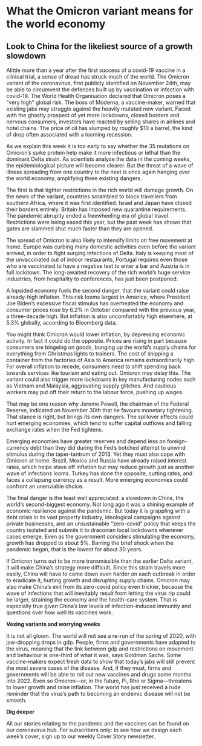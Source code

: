 # What the Omicron variant means for the world economy
## Look to China for the likeliest source of a growth slowdown

Alittle more than a year after the first success of a covid-19 vaccine in a clinical trial, a sense of dread has struck much of the world. The Omicron variant of the coronavirus, first publicly identified on November 24th, may be able to circumvent the defences built up by vaccination or infection with covid-19. The World Health Organisation declared that Omicron poses a “very high” global risk. The boss of Moderna, a vaccine-maker, warned that existing jabs may struggle against the heavily mutated new variant. Faced with the ghastly prospect of yet more lockdowns, closed borders and nervous consumers, investors have reacted by selling shares in airlines and hotel chains. The price of oil has slumped by roughly $10 a barrel, the kind of drop often associated with a looming recession.

As we explain this week it is too early to say whether the 35 mutations on Omicron’s spike protein help make it more infectious or lethal than the dominant Delta strain. As scientists analyse the data in the coming weeks, the epidemiological picture will become clearer. But the threat of a wave of illness spreading from one country to the next is once again hanging over the world economy, amplifying three existing dangers.

The first is that tighter restrictions in the rich world will damage growth. On the news of the variant, countries scrambled to block travellers from southern Africa, where it was first identified. Israel and Japan have closed their borders entirely. Britain has imposed new quarantine requirements. The pandemic abruptly ended a freewheeling era of global travel. Restrictions were being eased this year, but the past week has shown that gates are slammed shut much faster than they are opened.

The spread of Omicron is also likely to intensify limits on free movement at home. Europe was curbing many domestic activities even before the variant arrived, in order to fight surging infections of Delta. Italy is keeping most of the unvaccinated out of indoor restaurants, Portugal requires even those who are vaccinated to have a negative test to enter a bar and Austria is in full lockdown. The long-awaited recovery of the rich world’s huge service industries, from hospitality to conferences, has just been postponed.

A lopsided economy fuels the second danger, that the variant could raise already-high inflation. This risk looms largest in America, where President Joe Biden’s excessive fiscal stimulus has overheated the economy and consumer prices rose by 6.2% in October compared with the previous year, a three-decade high. But inflation is also uncomfortably high elsewhere, at 5.3% globally, according to Bloomberg data.

You might think Omicron would lower inflation, by depressing economic activity. In fact it could do the opposite. Prices are rising in part because consumers are bingeing on goods, bunging up the world’s supply chains for everything from Christmas lights to trainers. The cost of shipping a container from the factories of Asia to America remains extraordinarily high. For overall inflation to recede, consumers need to shift spending back towards services like tourism and eating out. Omicron may delay this. The variant could also trigger more lockdowns in key manufacturing nodes such as Vietnam and Malaysia, aggravating supply glitches. And cautious workers may put off their return to the labour force, pushing up wages.

That may be one reason why Jerome Powell, the chairman of the Federal Reserve, indicated on November 30th that he favours monetary tightening. That stance is right, but brings its own dangers. The spillover effects could hurt emerging economies, which tend to suffer capital outflows and falling exchange rates when the Fed tightens.

Emerging economies have greater reserves and depend less on foreign-currency debt than they did during the Fed’s botched attempt to unwind stimulus during the taper-tantrum of 2013. Yet they must also cope with Omicron at home. Brazil, Mexico and Russia have already raised interest rates, which helps stave off inflation but may reduce growth just as another wave of infections looms. Turkey has done the opposite, cutting rates, and faces a collapsing currency as a result. More emerging economies could confront an unenviable choice.

The final danger is the least well appreciated: a slowdown in China, the world’s second-biggest economy. Not long ago it was a shining example of economic resilience against the pandemic. But today it is grappling with a debt crisis in its vast property industry, ideological campaigns against private businesses, and an unsustainable “zero-covid” policy that keeps the country isolated and submits it to draconian local lockdowns whenever cases emerge. Even as the government considers stimulating the economy, growth has dropped to about 5%. Barring the brief shock when the pandemic began, that is the lowest for about 30 years.

If Omicron turns out to be more transmissible than the earlier Delta variant, it will make China’s strategy more difficult. Since this strain travels more easily, China will have to come down even harder on each outbreak in order to eradicate it, hurting growth and disrupting supply chains. Omicron may also make China’s exit from its zero-covid policy even trickier, because the wave of infections that will inevitably result from letting the virus rip could be larger, straining the economy and the health-care system. That is especially true given China’s low levels of infection-induced immunity and questions over how well its vaccines work.

**Vexing variants and worrying weeks**

It is not all gloom. The world will not see a re-run of the spring of 2020, with jaw-dropping drops in gdp. People, firms and governments have adapted to the virus, meaning that the link between gdp and restrictions on movement and behaviour is one-third of what it was, says Goldman Sachs. Some vaccine-makers expect fresh data to show that today’s jabs will still prevent the most severe cases of the disease. And, if they must, firms and governments will be able to roll out new vaccines and drugs some months into 2022. Even so Omicron—or, in the future, Pi, Rho or Sigma—threatens to lower growth and raise inflation. The world has just received a rude reminder that the virus’s path to becoming an endemic disease will not be smooth.

**Dig deeper**

All our stories relating to the pandemic and the vaccines can be found on our coronavirus hub. For subscribers only: to see how we design each week’s cover, sign up to our weekly Cover Story newsletter.